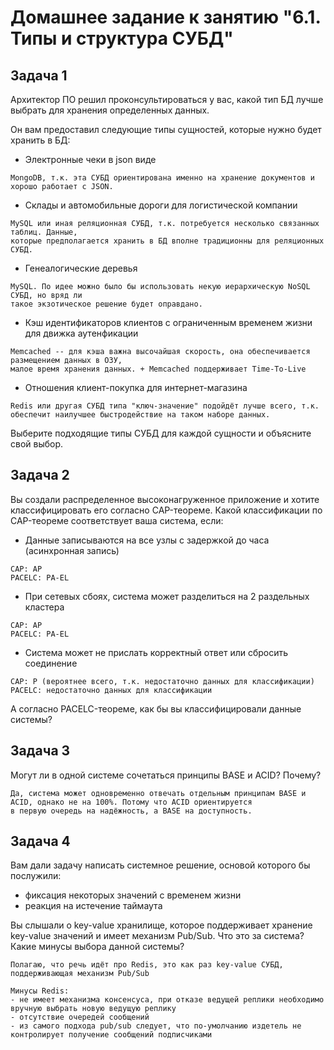 # Домашнее задание к занятию "6.1. Типы и структура СУБД"

## Задача 1

Архитектор ПО решил проконсультироваться у вас, какой тип БД 
лучше выбрать для хранения определенных данных.

Он вам предоставил следующие типы сущностей, которые нужно будет хранить в БД:

- Электронные чеки в json виде
```
MongoDB, т.к. эта СУБД ориентирована именно на хранение документов и хорошо работает с JSON.
```
- Склады и автомобильные дороги для логистической компании
```
MySQL или иная реляционная СУБД, т.к. потребуется несколько связанных таблиц. Данные,
которые предполагается хранить в БД вполне традиционны для реляционных СУБД.
```
- Генеалогические деревья
```
MySQL. По идее можно было бы использовать некую иерархическую NoSQL СУБД, но вряд ли
такое экзотическое решение будет оправдано.
```
- Кэш идентификаторов клиентов с ограниченным временем жизни для движка аутенфикации
```
Memcached -- для кэша важна высочайшая скорость, она обеспечивается размещением данных в ОЗУ,
малое время хранения данных. + Memcached поддерживает Time-To-Live 
```
- Отношения клиент-покупка для интернет-магазина
```
Redis или другая СУБД типа "ключ-значение" подойдёт лучше всего, т.к.
обеспечит наилучшее быстродействие на таком наборе данных.
```

Выберите подходящие типы СУБД для каждой сущности и объясните свой выбор.

## Задача 2

Вы создали распределенное высоконагруженное приложение и хотите классифицировать его согласно 
CAP-теореме. Какой классификации по CAP-теореме соответствует ваша система, если:

- Данные записываются на все узлы с задержкой до часа (асинхронная запись)
```
CAP: AP
PACELC: PA-EL
```
- При сетевых сбоях, система может разделиться на 2 раздельных кластера
```
CAP: AP
PACELC: PA-EL
```
- Система может не прислать корректный ответ или сбросить соединение
```
CAP: P (вероятнее всего, т.к. недостаточно данных для классификации)
PACELC: недостаточно данных для классификации
```

А согласно PACELC-теореме, как бы вы классифицировали данные системы?

## Задача 3

Могут ли в одной системе сочетаться принципы BASE и ACID? Почему?
```
Да, система может одновременно отвечать отдельным принципам BASE и ACID, однако не на 100%. Потому что ACID ориентируется
в первую очередь на надёжность, а BASE на доступность.
```

## Задача 4

Вам дали задачу написать системное решение, основой которого бы послужили:

- фиксация некоторых значений с временем жизни
- реакция на истечение таймаута

Вы слышали о key-value хранилище, которое поддерживает хранение key-value значений и
имеет механизм Pub/Sub. Что это за система? Какие минусы выбора данной системы?
```
Полагаю, что речь идёт про Redis, это как раз key-value СУБД, поддерживающая механизм Pub/Sub

Минусы Redis:
- не имеет механизма консенсуса, при отказе ведущей реплики необходимо вручную выбрать новую ведущую реплику
- отсутствие очередей сообщений
- из самого подхода pub/sub следует, что по-умолчанию издетель не контролирует получение сообщений подписчиками
```
